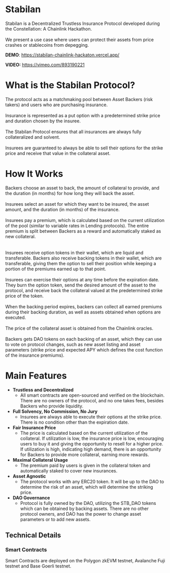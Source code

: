 # Stabilan

Stabilan is a Decentralized Trustless Insurance Protocol developed during the Constellation: A Chainlink Hackathon.<br/>
<br/>
We present a use case where users can protect their assets from price crashes or stablecoins from depegging.<br/>

**DEMO**: https://stabilan-chainlink-hackaton.vercel.app/

**VIDEO:** https://vimeo.com/893190221

# What is the Stabilan Protocol?

The protocol acts as a matchmaking pool between Asset Backers (risk takers) and users who are purchasing insurance.<br/>
<br/>
Insurance is represented as a put option with a predetermined strike price and duration chosen by the insuree.<br/>
<br/>
The Stabilan Protocol ensures that all insurances are always fully collateralized and solvent.<br/>
<br/>
Insurees are guaranteed to always be able to sell their options for the strike price and receive that value in the collateral asset.<br/>

# How It Works
Backers choose an asset to back, the amount of collateral to provide, and the duration (in months) for how long they will back the asset.<br/><br/>
Insurees select an asset for which they want to be insured, the asset amount, and the duration (in months) of the insurance.<br/><br/>
Insurees pay a premium, which is calculated based on the current utilization of the pool (similar to variable rates in Lending protocols). The entire premium is split between Backers as a reward and automatically staked as new collateral.<br/><br/>
<br/>
Insurees receive option tokens in their wallet, which are liquid and transferable. Backers also receive backing tokens in their wallet, which are transferable, giving them the option to sell their position while keeping a portion of the premiums earned up to that point.<br/>
<br/>
Insurees can exercise their options at any time before the expiration date. They burn the option token, send the desired amount of the asset to the protocol, and receive back the collateral valued at the predetermined strike price of the token.<br/>
<br/>
When the backing period expires, backers can collect all earned premiums during their backing duration, as well as assets obtained when options are executed.<br/>
<br/>
The price of the collateral asset is obtained from the Chainlink oracles.<br/>
<br/>
Backers gets DAO tokens on each backing of an asset, which they can use to vote on protocol changes, such as new asset listing and asset parameters (strike price and expected APY which defines the cost function of the insurance premiums).

# Main Features
- **Trustless and Decentralized**
  - All smart contracts are open-sourced and verified on the blockchain. There are no owners of the protocol, and no one takes fees, besides Backers who provide liquidity.
- **Full Solvency, No Commission, No Jury**
  - Insurees are always able to execute their options at the strike price. There is no condition other than the expiration date.
- **Fair Insurance Price**
  - The price is calculated based on the current utilization of the collateral. If utilization is low, the insurance price is low, encouraging users to buy it and giving the opportunity to resell for a higher price. If utilization is high, indicating high demand, there is an opportunity for Backers to provide more collateral, earning more rewards.
- **Maximal Collateral Usage**
  - The premium paid by users is given in the collateral token and automatically staked to cover new insurances.
- **Asset Agnostic**
  - The protocol works with any ERC20 token. It will be up to the DAO to determine the risk of an asset, which will determine the striking price.
- **DAO Governance**
  - Protocol is fully owned by the DAO, utilizing the STB_DAO tokens which can be obtained by backing assets. There are no other protocol owners, and DAO has the power to change asset parameters or to add new assets.

## Technical Details

### Smart Contracts

Smart Contracts are deployed on the Polygon zkEVM testnet, Avalanche Fuji testnet and Base Goerli testnet.<br/>





